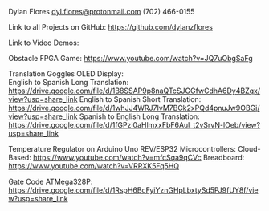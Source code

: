 Dylan Flores
dyl.flores@protonmail.com
(702) 466-0155

Link to all Projects on GitHub: 
https://github.com/dylanzflores

Link to Video Demos:

 Obstacle FPGA Game:
      https://www.youtube.com/watch?v=JQ7uObgSaFg
    
 Translation Goggles OLED Display:  
   English to Spanish Long Translation:
     https://drive.google.com/file/d/1B8SSAP9p8naQTcSJGGfwCdhA6Dy4BZqx/view?usp=share_link
   English to Spanish Short Translation:
     https://drive.google.com/file/d/1whJJ4WRJ7IvM7BCk2xPQd4pnuJw9OBGj/view?usp=share_link
   Spanish to English Long Translation:
     https://drive.google.com/file/d/1fGPzi0aHlmxxFbF6Aul_t2vSrvN-lOeb/view?usp=share_link

 Temperature Regulator on Arduino Uno REV/ESP32 Microcontrollers:
   Cloud-Based:
     https://www.youtube.com/watch?v=mfcSqa9qCVc
   Breadboard:
     https://www.youtube.com/watch?v=VRRXK5Fq5HQ
     
 Gate Code ATMega328P:
     https://drive.google.com/file/d/1RspH6BcFyiYznGHpLbxtySd5PJ9fUY8f/view?usp=share_link
    
  
  

